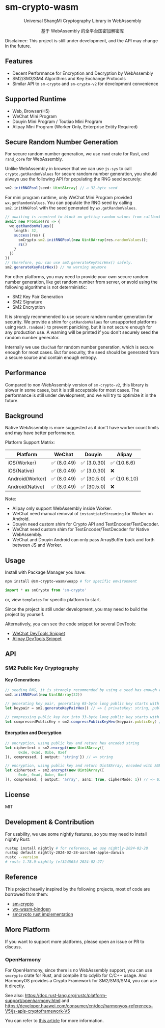 # sm-crypto-wasm

<center>
Universal ShangMi Cryptography Library in WebAssembly

基于 WebAssembly 的全平台国密加解密库
</center>

Disclaimer: This project is still under development, and the API may change in the future.

## Features

- Decent Performance for Encryption and Decryption by WebAssembly
- SM2/SM3/SM4 Algorithms and Key Exchange Protocols
- Similar API to `sm-crypto` and `sm-crypto-v2` for development convenience

## Supported Runtime

- Web, Browser(H5)
- WeChat Mini Program
- Douyin Mini Program / Toutiao Mini Program
- Alipay Mini Program (Worker Only, Enterprise Entity Required)

## Secure Random Number Generation

For secure random number generation, we use `rand` crate for Rust, and `rand_core` for WebAssembly.

Unlike WebAssembly in browser that we can use `js-sys` to call `crypto.getRandomValues` for secure random number generation, you should always use the following API for populating the RNG seed securely:

```ts
sm2.initRNGPool(seed: Uint8Array) // a 32-byte seed
```

For mini program runtime, only WeChat Mini Program provided `wx.getRandomValues`. You can populate the RNG seed by calling `sm2.initRNGPool` with the seed generated by `wx.getRandomValues`.

```ts
// awaiting is required to block on getting random values from callback api.
await new Promise(rs => {
  wx.getRandomValues({
    length: 32,
    success(res) {
      smCrypto.sm2.initRNGPool(new Uint8Array(res.randomValues));
      rs()
    }
  })
})
// therefore, you can use sm2.generateKeyPairHex() safely.
sm2.generateKeyPairHex() // no warning anymore
```

For other platforms, you may need to provide your own secure random number generation, like get random number from server, or avoid using the following algorithms is not deterministic:

- SM2 Key Pair Generation
- SM2 Signature
- SM2 Encryption

It is strongly recommended to use secure random number generation for security. We provide a shim for `getRandomValues` for unsupported platforms using `Math.random()` to prevent panicking, but it is not secure enough for any production use. A warning will be printed if you don't securely seed the random number generator.

Internally we use `ChaCha8` for random number generation, which is secure enough for most cases. But for security, the seed should be generated from a secure source and contain enough entropy.

## Performance

Compared to non-WebAssembly version of `sm-crypto-v2`, this library is slower in some cases, but it is still acceptable for most cases. The performance is still under development, and we will try to optimize it in the future.

## Background

Native WebAssembly is more suggested as it don't have worker count limits and may have better performance.

Platform Support Matrix:

| Platform        | WeChat     | Douyin     | Alipay      |
| --------------- | ---------- | ---------- | ----------- |
| iOS(Worker)     | ✅ (8.0.49) | ✅ (3.0.30) | ✅ (10.6.6)  |
| iOS(Native)     | ✅ (8.0.49) | ✅ (3.0.30) | ❌           |
| Android(Worker) | ✅ (8.0.49) | ✅ (30.5.0) | ✅ (10.6.10) |
| Android(Native) | ✅ (8.0.49) | ✅ (30.5.0) | ❌           |

Note:
- Alipay only support WebAssembly inside Worker.
- WeChat need manual removal of `instantiateStreaming` for Worker on Android.
- Douyin need custom shim for Crypto API and TextEncoder/TextDecoder.
- WeChat need custom shim for TextEncoder/TextDecoder for Native WebAssembly.
- WeChat and Douyin Android can only pass ArrayBuffer back and forth between JS and Worker.

## Usage
Install with Package Manager you have:

```bash
npm install @sm-crypto-wasm/weapp # for specific environment
```

```ts
import * as smCrypto from 'sm-crypto'
```

or, view `templates` for specific platform to start.

Since the project is still under development, you may need to build the project by yourself.

Alternatively, you can see the code snippet for several DevTools:
- [WeChat DevTools Snippet](https://example.com)
- [Alipay DevTools Snippet](https://example.com)

## API

### SM2 Public Key Cryptography

#### Key Generations

```typescript
// seeding RNG, it is strongly recommended by using a seed has enough entropy
sm2.initRNGPool(new Uint8Array(32))

// generating key pair, generating 65-byte long public key starts with `04` in hex
let keypair = sm2.generateKeyPairHex() // => { privateKey: string, publicKey: string }

// compressing public key hex into 33-byte long public key starts with `02` or `03` in hex
let compressedPublicKey = sm2.compressPublicKeyHex(keypair.publicKey) // => string
```

#### Encryption and Decryption
```typescript
// encryption, using public key and return hex encoded string
let ciphertext = sm2.encrypt(new Uint8Array([
      0xde, 0xad, 0xbe, 0xef
]), compressed, { output: 'string'}) // => string

// encryption, using public key and return Uint8Array, encoded with ASN.1 and C1C2C3 mode
let ciphertext = sm2.encrypt(new Uint8Array([
      0xde, 0xad, 0xbe, 0xef
]), compressed, { output: 'array', asn1: true, cipherMode: 1}) // => Uint8Array
```

## License

MIT

## Development & Contribution

For usability, we use some nightly features, so you may need to install nightly Rust:

```bash
rustup install nightly # for reference, we use nightly-2024-02-28
rustup default nightly-2024-02-28-aarch64-apple-darwin
rustc --version
# rustc 1.78.0-nightly (ef324565d 2024-02-27)
```

## Reference

This project heavily inspired by the following projects, most of code are borrowed from them:

- [sm-crypto](https://github.com/JuneAndGreen/sm-crypto)
- [wx-wasm-bindgen](https://github.com/planet0104/wx-wasm-bindgen)
- [smcrypto rust implementation](https://github.com/zhuobie/smcrypto)

## More Platform

If you want to support more platforms, please open an issue or PR to discuss. 

### OpenHarmony

For OpenHarmony, since there is no WebAssembly support, you can use `smcrypto` crate for Rust, and compile it to cdylib for C/C++ usage. And HarmonyOS provides a Crypto Framework for SM2/SM3/SM4, you can use it directly.

See also: https://doc.rust-lang.org/rustc/platform-support/openharmony.html and https://developer.huawei.com/consumer/cn/doc/harmonyos-references-V5/js-apis-cryptoframework-V5

You can refer to [this article](https://ohos.rs/docs/basic.html) for more information.
